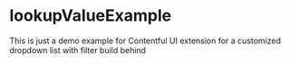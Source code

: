 # lookupValueExample
This is just a demo example for Contentful UI extension for a customized dropdown list with filter build behind
